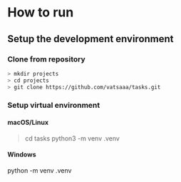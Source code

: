 # How to run
## Setup the development environment
### Clone from repository
```bash
> mkdir projects
> cd projects
> git clone https://github.com/vatsaaa/tasks.git
```

### Setup virtual environment
#### macOS/Linux
> cd tasks
> python3 -m venv .venv

#### Windows
python -m venv .venv

